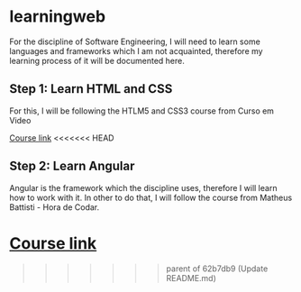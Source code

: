 # learningweb
For the discipline of Software Engineering, I will need to learn some languages and frameworks which I am not acquainted, therefore my learning process of it will be documented here.

## Step 1: Learn HTML and CSS
For this, I will be following the HTLM5 and CSS3 course from Curso em Video

[Course link](https://www.cursoemvideo.com/curso/html5-css3-modulo1/)
<<<<<<< HEAD

## Step 2: Learn Angular
Angular is the framework which the discipline uses, therefore I will learn how to work with it. In other to do that, I will follow the course from Matheus Battisti - Hora de Codar.

[Course link](https://www.youtube.com/playlist?list=PLnDvRpP8Bnex2GQEN0768_AxZg_RaIGmw)
=======
>>>>>>> parent of 62b7db9 (Update README.md)

